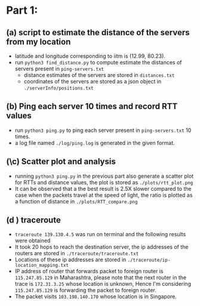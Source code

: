 # Part 1: 
## (a) script to estimate the distance of the servers from my location
- latitude and longitude corresponding to iitm is (12.99, 80.23).
- run `python3 find_distance.py` to compute estimate the distances of servers present in `ping-servers.txt`
    - distance estimates of the servers are stored  in `distances.txt`
    - coordinates of the servers are stored as a json object in `./serverInfo/positions.txt`

## (b) Ping each server 10 times and record RTT values

- run `python3 ping.py` to ping each server present in `ping-servers.txt` 10 times.
- a log file named `./log/ping.log` is generated in the given format.

## (\c) Scatter plot and analysis
- running `python3 ping.py` in the previous part also generate a scatter plot for RTTs and distance values, the plot is stored as `./plots/rtt_plot.png`
- It can be observed that a the best result is 2.5X slower compared to the case when the packets travel at the speed of light, the ratio is plotted as a function of distance in `./plots/RTT_compare.png`

## (d ) traceroute
- `traceroute 139.130.4.5` was run on terminal and the following results were obtained
- It took 20 hops to reach the destination server, the ip addresses of the routers are stored in `./traceroute/traceroute.txt`
- Locations of these ip addresses are stored in `./traceroute/ip-location_mapping.txt`
- IP address of router that forwards packet to foreign router is `115.247.85.129` in Maharashtra, please note that the next router in the trace is `172.31.3.25` whose location is unknown, Hence I'm considering `115.247.85.129` is forwarding the packet to foreign router.
- The packet visits `103.198.140.170` whose location is in Singapore.